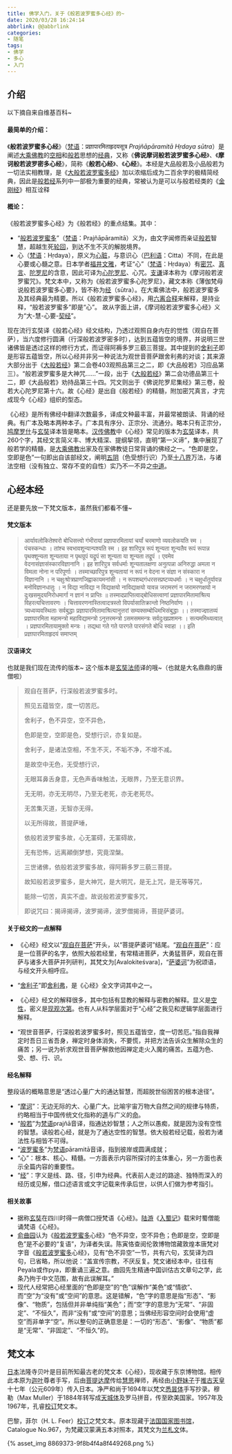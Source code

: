 ```yaml
---
title: 佛学入门，关于《般若波罗蜜多心经》的~
date: 2020/03/28 16:24:14
abbrlink: @@abbrlink
categories:
- 随笔
tags:
- 佛学
- 多心
- 入门
---
```

## 介绍
以下摘自来自维基百科~

#### 最简单的介绍：
《**般若波罗蜜多心经**》（[梵语](https://zh.wikipedia.org/wiki/%E6%A2%B5%E8%AA%9E "梵语")：प्रज्ञापारमिताहृदयसूत्र *Prajñāpāramitā Hṛdaya sūtra*）是阐述[大乘佛教](https://zh.wikipedia.org/wiki/%E5%A4%A7%E4%B9%98%E4%BD%9B%E6%95%99 "大乘佛教")的[空相](https://zh.wikipedia.org/wiki/%E7%A9%BA%E6%80%A7 "空性")和[般若](https://zh.wikipedia.org/wiki/%E8%88%AC%E8%8B%A5 "般若")思想的[经典](https://zh.wikipedia.org/wiki/%E5%A5%91%E7%B6%93 "契经")，又称《**佛说摩诃般若波罗蜜多心经**》、《**摩诃般若波罗密多心经**》，简称《**般若心经**》、《**心经**》。本经是大品般若及小品般若为一切法实相教理，是《[大般若波罗蜜多经](https://zh.wikipedia.org/wiki/%E5%A4%A7%E8%88%AC%E8%8B%A5%E6%B3%A2%E7%BD%97%E8%9C%9C%E5%A4%9A%E7%BB%8F "大般若波罗蜜多经")》加以浓缩后成为二百余字的极精简经典，因此是[般若经](https://zh.wikipedia.org/wiki/%E8%88%AC%E8%8B%A5%E7%BB%8F "般若经")系列中一部极为重要的经典，常被认为是可以与般若经类的《[金刚经](https://zh.wikipedia.org/wiki/%E9%87%91%E5%89%9B%E7%B6%93 "金刚经")》相互诠释

#### 概论：
《般若波罗蜜多心经》为《般若经》的重点结集。其中：

*   “[般若波罗蜜多](https://zh.wikipedia.org/wiki/%E8%88%AC%E8%8B%A5%E6%B3%A2%E7%BE%85%E8%9C%9C%E5%A4%9A "般若波罗蜜多")”（[梵语](https://zh.wikipedia.org/wiki/%E6%A2%B5%E8%AA%9E "梵语")：Prajñāpāramitā）义为，由文字闻修而亲证[般若](https://zh.wikipedia.org/wiki/%E8%88%AC%E8%8B%A5 "般若")智慧，超越生死[轮回](https://zh.wikipedia.org/wiki/%E8%BC%AA%E8%BF%B4 "轮回")，到达不生不灭的解脱境界。
*   心（[梵语](https://zh.wikipedia.org/wiki/%E6%A2%B5%E8%AA%9E "梵语")：Hṛdaya），原义为[心脏](https://zh.wikipedia.org/wiki/%E5%BF%83%E8%87%9F "心脏")，与意识心（[巴利语](https://zh.wikipedia.org/wiki/%E5%B7%B4%E5%88%A9%E8%AF%AD "巴利语")：Citta）不同，在此是心要或心髓之意。日本学者[福井文雅](https://zh.wikipedia.org/w/index.php?title=%E7%A6%8F%E4%BA%95%E6%96%87%E9%9B%85&action=edit&redlink=1 "福井文雅（页面不存在）")，考证“心”（[梵语](https://zh.wikipedia.org/wiki/%E6%A2%B5%E8%AA%9E "梵语")：Hṛdaya）有[密咒](https://zh.wikipedia.org/w/index.php?title=%E5%AF%86%E5%92%92&action=edit&redlink=1 "密咒（页面不存在）")、[真言](https://zh.wikipedia.org/wiki/%E7%9C%9F%E8%A8%80 "真言")、[陀罗尼](https://zh.wikipedia.org/wiki/%E9%99%80%E7%BD%97%E5%B0%BC "陀罗尼")的含意，因此可译为[心陀罗尼](https://zh.wikipedia.org/w/index.php?title=%E5%BF%83%E9%99%80%E7%BE%85%E5%B0%BC&action=edit&redlink=1 "心陀罗尼（页面不存在）")、心咒。[支谦](https://zh.wikipedia.org/wiki/%E6%94%AF%E8%B0%A6 "支谦")译本称为《摩诃般若波罗蜜咒》。梵文本中，又称为《般若波罗蜜多心陀罗尼》，藏文本称《薄伽梵母说般若波罗蜜多心要》，皆不称为[经](https://zh.wikipedia.org/wiki/%E5%A5%91%E7%B6%93 "契经")（sūtra）。在大乘佛法中，般若波罗蜜多及其经典最为精要。所以《般若波罗蜜多心经》，用[六离合释](https://zh.wikisource.org/wiki/%E4%BD%9B%E5%AD%B8%E5%A4%A7%E8%BE%AD%E5%85%B8/%E5%85%AD%E9%9B%A2%E5%90%88%E9%87%8B "s:佛学大辞典/六离合释")来解释，是持业释，“般若波罗蜜多”即是“心”。
故从字面上讲，《摩诃般若波罗蜜多心经》义为“大-慧-心要-[契经](https://zh.wikipedia.org/wiki/%E5%A5%91%E7%B6%93 "契经")”。

现在流行玄奘译《般若心经》经文结构，乃透过观照自身内在的觉性（观自在菩萨），当六度修行圆满（行深般若波罗密多时），达到五蕴皆空的境界，并说明三世诸佛皆是透过这样的修行方式，而证得阿褥多罗三藐三菩提。其中提到的[舍利子](https://zh.wikipedia.org/wiki/%E8%88%8D%E5%88%A9%E5%AD%90 "舍利子")即是形容五蕴皆空，所以心经并非另一种说法为观世音菩萨跟舍利弗的对谈；其来源大部分出于《[大般若经](https://zh.wikipedia.org/wiki/%E5%A4%A7%E8%88%AC%E8%8B%A5%E7%BB%8F "大般若经")》第二会卷403观照品第三之二，即《大品般若》习应品第三）。“般若波罗蜜多是大神咒……”一段，出于《[大般若经](https://zh.wikipedia.org/wiki/%E5%A4%A7%E8%88%AC%E8%8B%A5%E7%BB%8F "大般若经")》第二会功德品第三十二，即《大品般若》劝持品第三十四。咒文则出于《佛说陀罗尼集经》第三卷，般若大心陀罗尼第十六。故《心经》是出自《般若经》的精髓，附加密咒真言，才完成现今《心经》组织的型态。

《心经》是所有佛经中翻译次数最多，译成文种最丰富，并最常被朗读、背诵的经典。有广本及略本两种本子。广本具有序分、正宗分、流通分。略本只有正宗分，[鸠摩罗什](https://zh.wikipedia.org/wiki/%E9%B3%A9%E6%91%A9%E7%BE%85%E4%BB%80 "鸠摩罗什")与[玄奘](https://zh.wikipedia.org/wiki/%E7%8E%84%E5%A5%98 "玄奘")译本皆是略本。[汉传佛教](https://zh.wikipedia.org/wiki/%E6%BC%A2%E5%82%B3%E4%BD%9B%E6%95%99 "汉传佛教")中《心经》常见的版本为[玄奘](https://zh.wikipedia.org/wiki/%E7%8E%84%E5%A5%98 "玄奘")译本，共260个字，其经文言简义丰、博大精深、提纲挈领，直明“第一义谛”，集中展现了般若学的精髓，是[大乘佛教](https://zh.wikipedia.org/wiki/%E5%A4%A7%E4%B9%98%E4%BD%9B%E6%95%99 "大乘佛教")出家及在家佛教徒日常背诵的佛经之一。“色即是空，空即是色”一句即出自该部经文，阐明[五阴](https://zh.wikipedia.org/wiki/%E4%BA%94%E9%99%B0 "五阴")（色受想行识）乃至[十八界](https://zh.wikipedia.org/wiki/%E5%8D%81%E5%85%AB%E7%95%8C "十八界")万法，与诸法空相（没有独立、常存不变的自性）实乃不一不异之[中道](https://zh.wikipedia.org/wiki/%E4%B8%AD%E9%81%93 "中道")。


## 心经本经
还是要先放一下梵文版本，虽然我们都看不懂~

#### 梵文版本
>आर्यावलोकितेश्वरो बोधिसत्त्वो गंभीरायां प्रज्ञापारमितायां चर्यां चरमाणो व्यवलोकयति स्म । पंचस्कन्धाः । तांश्च स्वभावशून्यान्पश्यति स्म । इह शारिपुत्र रूपं शून्यता शून्यतैव रूपं रूपान्न पृथक्शून्यता शून्यताया न पृथग्रूपं यद्रूपं सा शून्यता या शून्यता तद्रूपं । एवमेव वेदनासंज्ञासंस्कारविज्ञानानि । इह शारिपुत्र सर्वधर्माः शून्यतालक्षणा अनुत्पन्ना अनिरुद्धा अमला न विमला नोना न परिपूर्णाः । तस्माच्छारिपुत्र शून्यतायां न रूपं न वेदना न संज्ञा न संस्कारा न विज्ञानानि । न चक्षुःश्रोत्रघ्राणजिह्वाकायमनांसी । न रूपशब्दगंधरसस्प्रष्टव्यधर्माः । न चक्षुर्धातुर्यावन्न मनोविज्ञानधातुः । न विद्या नाविद्या न विद्याक्षयो नाविद्याक्षयो यावन्न जरामरणं न जरामरणक्षयो न दुःखसमुदयनिरोधमार्गा न ज्ञानं न प्राप्तिः ॥ तस्मादप्राप्तित्वाद्बोधिसत्त्वाणां प्रज्ञापारमितामाश्रित्य विहरत्यचित्तावरणः । चित्तावरणनास्तित्वादत्रस्तो विपर्यासातिक्रान्तो निष्ठनिर्वाणः ।। त्र्यध्वव्यवस्थिताः सर्वबुद्धाः प्रज्ञापारमितामाश्रित्यानुत्तरां सम्यक्सम्बोधिमभिसंबुद्धाः ।। तस्माज्ज्ञातव्यं प्रज्ञापारमिता महामन्त्रो महाविद्यामन्त्रो ऽनुत्तरमन्त्रो ऽसमसममन्त्रः सर्वदुःखप्रशमनः । सत्यममिथ्यत्वात् । प्रज्ञपारमितायामुक्तो मन्त्रः । तद्यथा गते गते पारगते पारसंगते बोधि स्वाहा ।। इति प्रज्ञापारमिताहृदयं समाप्तम्


#### 汉语译文
也就是我们现在流传的版本~
这个版本是[玄奘法师](https://zh.wikipedia.org/wiki/%E7%8E%84%E5%A5%98 "玄奘")译的哦~（也就是大名鼎鼎的唐僧啦）

>观自在菩萨，行深般若波罗蜜多时。
>
>照见五蕴皆空，度一切苦厄。
>
>舍利子，色不异空，空不异色，
>
>色即是空，空即是色，受想行识，亦复如是。
>
>舍利子，是诸法空相，不生不灭，不垢不净，不增不减。
>
>是故空中无色，无受想行识，
>
>无眼耳鼻舌身意，无色声香味触法，无眼界，乃至无意识界。
>
>无无明，亦无无明尽，乃至无老死，亦无老死尽。
>
>无苦集灭道，无智亦无得。
>
>以无所得故，菩提萨埵，
>
>依般若波罗蜜多故，心无罣碍，无罣碍故，
>
>无有恐怖，远离顚倒梦想，究竟涅槃。
>
>三世诸佛，依般若波罗蜜多故，得阿耨多罗三藐三菩提。
>
>故知般若波罗蜜多，是大神咒，是大明咒，是无上咒，是无等等咒，
>
>能除一切苦，真实不虚。故说般若波罗蜜多咒，
>
>即说咒曰：揭谛揭谛，波罗揭谛，波罗僧揭谛，菩提萨婆诃。

#### 关于经文的一点解释
*   《心经》经文以“[观自在菩萨](https://zh.wikipedia.org/wiki/%E8%A7%80%E4%B8%96%E9%9F%B3%E8%8F%A9%E8%96%A9 "观世音菩萨")”开头，以“菩提萨婆诃”结尾。“[观自在菩萨](https://zh.wikipedia.org/wiki/%E8%A7%80%E8%87%AA%E5%9C%A8%E8%8F%A9%E8%96%A9 "观自在菩萨")”：应是一位菩萨的名字，依照大般若经里，有常精进菩萨，大勇猛菩萨，观自在菩萨与诸多大菩萨并列研判，其梵文为[Avalokiteśvara]，“[萨婆诃](https://zh.wikipedia.org/w/index.php?title=%E8%96%A9%E5%A9%86%E8%A8%B6&action=edit&redlink=1 "萨婆诃（页面不存在）")”为祝颂语，与经文开头相呼应。

*   “[舍利子](https://zh.wikipedia.org/wiki/%E8%88%8D%E5%88%A9%E5%BC%97 "舍利弗")”即[舍利弗](https://zh.wikipedia.org/wiki/%E8%88%8D%E5%88%A9%E5%BC%97 "舍利弗")，是《心经》全文字词其中之一。

*   《心经》经文的解释很多，其中包括有显教的解释与密教的解释。显义是[空性](https://zh.wikipedia.org/wiki/%E7%A9%BA%E6%80%A7 "空性")，密义是[现观次第](https://zh.wikipedia.org/w/index.php?title=%E7%8F%BE%E8%A7%80%E6%AC%A1%E7%AC%AC&action=edit&redlink=1 "现观次第（页面不存在）")。也有人从科学层面对于“心经”之我见和逻辑学层面进行解释。
*   “观世音菩萨，行深般若波罗蜜多时，照见五蕴皆空，度一切苦厄。”指自我禅定时吾日三省吾身，禅定时身体消失，不要慌，并把方法告诉众生解除众生的痛苦；另一说为祈求观世音菩萨解救他因禅定走火入魔的痛苦。五蕴为色、受、想、行、识。


#### 经名解释
整段话的概略意思是“透过心量广大的通达智慧，而超脱世俗困苦的根本途径”。

*   “[摩诃](https://zh.wikipedia.org/w/index.php?title=%E6%91%A9%E8%A8%B6&action=edit&redlink=1 "摩诃（页面不存在）")”：无边无际的大、心量广大。比喻宇宙万物大自然之间的规律与特质，约略相当于中国传统文化指称的[道](https://zh.wikipedia.org/wiki/%E9%81%93)与广义的[命](https://zh.wikipedia.org/wiki/%E5%91%BD)。
*   “[般若](https://zh.wikipedia.org/wiki/%E8%88%AC%E8%8B%A5 "般若")”为[梵语](https://zh.wikipedia.org/wiki/%E6%A2%B5%E8%AA%9E "梵语")prajñā音译，指通达妙智慧；人之所以愚痴，就是因为没有空性的智慧。读般若心经，就是为了通达空性的智慧。依大般若经记载，般若为诸法性与相皆不可得。
*   “[波罗蜜多](https://zh.wikipedia.org/wiki/%E6%B3%A2%E7%BE%85%E8%9C%9C%E5%A4%9A "波罗蜜多")”为[梵语](https://zh.wikipedia.org/wiki/%E6%A2%B5%E8%AA%9E "梵语")pāramitā音译，指到彼岸或圆满成就；
*   “心”：根本、核心、精髓。一方面表示内容所探讨的主体重心，另一方面也表示全篇内容的重要性。
*   “[经](https://zh.wikipedia.org/wiki/%E7%B6%93 "经")”：字义是线、路、径，引申为经典。代表前人走过的路途、独特而深入的经历或见解，借口述语言或文字记载来传承后世，以供人们做为参考指引。


#### 相关故事
*   据称[玄奘](https://zh.wikipedia.org/wiki/%E7%8E%84%E5%A5%98 "玄奘")在四川时得一病僧口授梵语《心经》。[陆游](https://zh.wikipedia.org/wiki/%E9%99%B8%E6%B8%B8 "陆游")《[入蜀记](https://zh.wikipedia.org/wiki/%E5%85%A5%E8%9C%80%E8%A8%98 "入蜀记")》载宋时蜀僧能诵梵语《心经》。
*   [俞曲园](https://zh.wikipedia.org/wiki/%E4%BF%9E%E6%9B%B2%E5%9B%AD "俞曲园")认为《[般若](https://zh.wikipedia.org/wiki/%E8%88%AC%E8%8B%A5 "般若")[波罗蜜多](https://zh.wikipedia.org/wiki/%E6%B3%A2%E7%BD%97%E5%AF%86 "波罗密")心经》“色不异空，空不异色；色即是空，空即是色”是不必要的“复语”，为译者失误。陈寅恪查阅伦敦博物馆藏敦煌本唐梵对字音《[般若](https://zh.wikipedia.org/wiki/%E8%88%AC%E8%8B%A5 "般若")[波罗蜜多](https://zh.wikipedia.org/wiki/%E6%B3%A2%E7%BD%97%E5%AF%86 "波罗密")心经》，见有“色不异空”一节，共有六句，玄奘译为四句，已省略，所以他说：“盖宣传宗教，不厌反复。梵文诸经本中，往往有Peyala或作pya，即重诵三遍之意。曲园先生精通中国训估古文章句之学，此条乃拘于中文范围，故有此误解耳。”
*   现代人经常把心经里面的“色即是空”的“色”误解作“美色”或“情欲”、而“空”为“没有”或“空间”的意思。这是错解，“色”字的意思是指“形态”、“影像”、“物质”，包括但并非单纯指“美色”；而“空”字的意思为“无常”、“非固定”、“不恒久”，而非“没有”或“空间”的意思；当佛经形容空间时会使用“虚空”而非单字“空”。所以整句的正确意思是：一切的“形态”、“影像”、“物质”都是“无常”、“非固定”、“不恒久”的。


## 梵文本
[日本](https://zh.wikipedia.org/wiki/%E6%97%A5%E6%9C%AC "日本")法隆寺贝叶是目前所知最古老的梵文本《心经》，现收藏于东京博物馆。相传此本原为[迦叶](https://zh.wikipedia.org/wiki/%E8%BF%A6%E8%91%89 "迦叶")尊者手写，后由[菩提达摩](https://zh.wikipedia.org/wiki/%E8%8F%A9%E6%8F%90%E9%81%94%E6%91%A9 "菩提达摩")传给[慧思](https://zh.wikipedia.org/wiki/%E6%85%A7%E6%80%9D "慧思")禅师，再经由[小野妹子](https://zh.wikipedia.org/wiki/%E5%B0%8F%E9%87%8E%E5%A6%B9%E5%AD%90 "小野妹子")于[推古天皇](https://zh.wikipedia.org/wiki/%E6%8E%A8%E5%8F%A4%E5%A4%A9%E7%9A%87 "推古天皇")十七年（公元609年）传入日本。净严和尚于1694年以梵文[悉昙体](https://zh.wikipedia.org/wiki/%E6%82%89%E6%9B%87%E9%AB%94 "悉昙体")手写抄录。穆勒（Max Muller）于1884年转写成[天城体](https://zh.wikipedia.org/wiki/%E5%A4%A9%E5%9F%8E%E9%AB%94 "天城体")及罗马拼音，传至欧美国家。1957年及1967年，孔睿[校订](https://zh.wikipedia.org/wiki/%E6%A0%A1%E5%B0%8D "校对")梵文本。

巴黎，菲尔（H. L. Feer）[校订](https://zh.wikipedia.org/wiki/%E6%A0%A1%E5%B0%8D "校对")之梵文本。原本现藏于[法国国家图书馆](https://zh.wikipedia.org/wiki/%E6%B3%95%E5%9C%8B%E5%9C%8B%E5%AE%B6%E5%9C%96%E6%9B%B8%E9%A4%A8 "法国国家图书馆")，Catalogue No.967，为梵藏汉蒙满五本对照本，其梵文为[兰札文](https://zh.wikipedia.org/wiki/%E8%98%AD%E6%9C%AD%E6%96%87 "兰札文")体。

{% asset_img 8869373-9f8b4f4a8f449268.png %}
